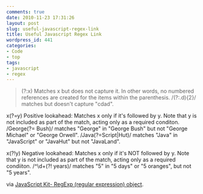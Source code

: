 ```yaml
---
comments: true
date: 2010-11-23 17:31:26
layout: post
slug: useful-javascript-regex-link
title: Useful Javascript Regex Link
wordpress_id: 441
categories:
- Code
- top
tags:
- javascript
- regex
---
```


> (?:x)	 Matches x but does not capture it. In other words, no numbered references are created for the items within the parenthesis.	 /(?:.d){2}/ matches but doesn't capture "cdad".

x(?=y)	 Positive lookahead: Matches x only if it's followed by y. Note that y is not included as part of the match, acting only as a required conditon.	 /George(?= Bush)/ matches "George" in "George Bush" but not "George Michael" or "George Orwell".
/Java(?=Script|Hut)/ matches "Java" in "JavaScript" or "JavaHut" but not "JavaLand".

x(?!y)	 Negative lookahead: Matches x only if it's NOT followed by y. Note that y is not included as part of the match, acting only as a required condiiton.	 /^\d+(?! years)/ matches "5" in "5 days" or "5 oranges", but not "5 years".


via [JavaScript Kit- RegExp (regular expression) object](http://www.javascriptkit.com/jsref/regexp.shtml).
